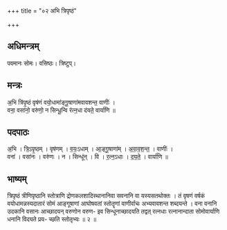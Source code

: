 +++
title = "०२ अभि त्रिपृष्ठं"

+++
## अधिमन्त्रम्
पवमानः सोमः। वसिष्ठः। त्रिष्टुप्।

## मन्त्रः
अ॒भि त्रि॑पृ॒ष्ठं वृष॑णं वयो॒धामा॑ङ्गू॒षाणा॑मवावशन्त॒ वाणीः॑ ।  
वना॒ वसा॑नो॒ वरु॑णो॒ न सिन्धू॒न्वि र॑त्न॒धा द॑यते॒ वार्या॑णि ॥

## पदपाठः
अ॒भि । त्रि॒ऽपृ॒ष्ठम् । वृष॑णम् । व॒यः॒ऽधाम् । आ॒ङ्गू॒षाणा॑म् । अ॒वा॒व॒श॒न्त॒ । वाणीः॑ ।  
वना॑ । वसा॑नः । वरु॑णः । न । सिन्धू॑न् । वि । र॒त्न॒ऽधाः । द॒य॒ते॒ । वार्या॑णि ॥

## भाष्यम्
त्रिपृष्ठं त्रीणिपृष्ठानि स्तोत्राणि द्रोणकलशादिस्थानानिवा सवनानि वा यस्यसतथोक्तः । तं वृषणं वर्षकं वयोधामन्नस्यदातारं सोमं आङ्गूषाणां आघोषवतां स्तोतॄणां वाणीर्वाचः अभ्यवावशन्त शब्दयन्ते । वना वनानि उदकानि वसानः आच्छादयन् वरुणोन वरुण- इव सिन्धूनाच्छादयति तद्वत् रत्नधाः रत्नानान्दाता सोमोवार्याणि धनानि विदयते प्रय- च्छति स्तोतृभ्यः ॥ २ ॥